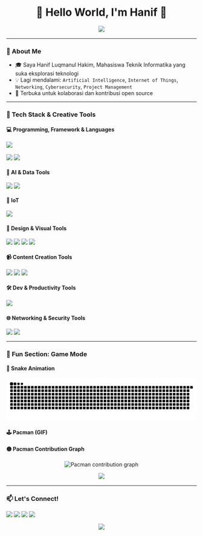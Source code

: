 <h1 align="center">👋 Hello World, I'm Hanif 👋</h1>

<p align="center">
  <img src="https://media2.giphy.com/media/v1.Y2lkPTc5MGI3NjExbTN1b2JsN213NGtsY3loZjB4YmsycDdlcWh3NXF0ZnI5M3R0NGk0NCZlcD12MV9pbnRlcm5hbF9naWZfYnlfaWQmY3Q9Zw/H7Yxpnkuan2AqWrhjj/giphy.gif" />
</p>

---

### 🧠 About Me

- 🎓 Saya Hanif Luqmanul Hakim, Mahasiswa Teknik Informatika yang suka eksplorasi teknologi  
- 💡 Lagi mendalami: `Artificial Intelligence`, `Internet of Things`, `Networking`, `Cybersecurity`, `Project Management`  
- 🤝 Terbuka untuk kolaborasi dan kontribusi open source

---

### 🧰 Tech Stack & Creative Tools

#### 💻 Programming, Framework & Languages

<p>
  <img src="https://skillicons.dev/icons?i=py,js,html,css,r,cpp" />
</p>
<p>
  <img src="https://img.shields.io/badge/Codeigniter-EF4223?style=for-the-badge&logo=codeigniter&logoColor=white" />
  <img src="https://img.shields.io/badge/MySQL-005C84?style=for-the-badge&logo=mysql&logoColor=white" />
</p>

#### 🧠 AI & Data Tools

<p>
  <img src="https://img.shields.io/badge/ChatGPT-74aa9c?style=for-the-badge&logo=openai&logoColor=white" />
  <img src="https://img.shields.io/badge/-HuggingFace-FDEE21?style=for-the-badge&logo=HuggingFace&logoColor=black" />
</p>

#### 🔌 IoT

<p>
  <img src="https://skillicons.dev/icons?i=arduino" />
</p>

#### 🎨 Design & Visual Tools

<p>
  <img src="https://img.shields.io/badge/Canva-00C4CC?style=for-the-badge&logo=Canva&logoColor=white" />
  <img src="https://img.shields.io/badge/Figma-F24E1E?style=for-the-badge&logo=Figma&logoColor=white" />
  <img src="https://img.shields.io/badge/Adobe%20Photoshop-31A8FF?style=for-the-badge&logo=Adobe%20Photoshop&logoColor=black" />
  <img src="https://img.shields.io/badge/Adobe%20Illustrator-FF9A00?style=for-the-badge&logo=adobe%20illustrator&logoColor=white" />
</p>

#### 📹 Content Creation Tools

<p>
  <img src="https://img.shields.io/badge/Capcut-black?style=for-the-badge&logo=capcut&logoColor=white" />
  <img src="https://img.shields.io/badge/Alight Motion-00BFFF?style=for-the-badge" />
  <img src="https://img.shields.io/badge/Adobe%20Premiere%20Pro-9999FF?style=for-the-badge&logo=Adobe%20Premiere%20Pro&logoColor=white" />
</p>

#### 🛠 Dev & Productivity Tools

<p>
  <img src="https://skillicons.dev/icons?i=vscode,git,github" />
</p>

#### 🌐 Networking & Security Tools

<p>
  <img src="https://img.shields.io/badge/CISCO-1BA0D7?style=for-the-badge&logo=cisco&logoColor=white" />
  <img src="https://img.shields.io/badge/Wireshark-1679A7?style=for-the-badge&logo=Wireshark&logoColor=white" />
</p>

---

### 🧩 Fun Section: Game Mode

#### 🐍 Snake Animation

<p align="center">
  <img src="https://raw.githubusercontent.com/luqmanaru/luqmanaru/output/snake.svg" alt="Snake animation" />
</p>

#### 🕹️ Pacman (GIF)

#### 🟡 Pacman Contribution Graph

<p align="center">
  <img src="https://raw.githubusercontent.com/luqmanaru/luqmanaru/output/pacman.svg" alt="Pacman contribution graph" />
</p>


<p align="center">
  <a href="https://user-images.githubusercontent.com/74038190/212284115-f47cd8ff-2ffb-4b04-b5bf-4d1c14c0247f.gif" target="_blank">
    <img src="https://user-images.githubusercontent.com/74038190/212284115-f47cd8ff-2ffb-4b04-b5bf-4d1c14c0247f.gif" style="max-width: 100%;" />
  </a>
</p>

---

### 📫 Let's Connect!

<p align="left">
  <a href="mailto:hanif@example.com"><img src="https://img.shields.io/badge/email-%23D14836.svg?&style=for-the-badge&logo=gmail&logoColor=white"/></a>
  <a href="https://linkedin.com/in/yourusername"><img src="https://img.shields.io/badge/linkedin-%230077B5.svg?&style=for-the-badge&logo=linkedin&logoColor=white"/></a>
  <a href="https://instagram.com/yourusername"><img src="https://img.shields.io/badge/instagram-%23E4405F.svg?&style=for-the-badge&logo=instagram&logoColor=white"/></a>
  <a href="https://github.com/luqmanaru"><img src="https://img.shields.io/badge/github-%23121011.svg?&style=for-the-badge&logo=github&logoColor=white"/></a>
</p>

<p align="center">
  <img src="https://capsule-render.vercel.app/api?type=waving&color=gradient&height=100&section=footer"/>
</p>
